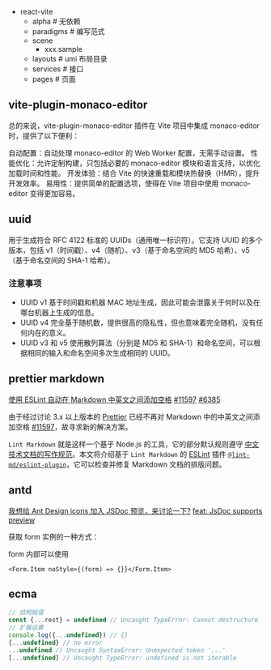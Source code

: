 - react-vite
  - alpha # 无依赖
  - paradigms # 编写范式
  - scene
    - xxx.sample
  - layouts # umi 布局目录
  - services # 接口
  - pages # 页面

## vite-plugin-monaco-editor

总的来说，vite-plugin-monaco-editor 插件在 Vite 项目中集成 monaco-editor 时，提供了以下便利：

自动配置：自动处理 monaco-editor 的 Web Worker 配置，无需手动设置。
性能优化：允许定制构建，只包括必要的 monaco-editor 模块和语言支持，以优化加载时间和性能。
开发体验：结合 Vite 的快速重载和模块热替换（HMR），提升开发效率。
易用性：提供简单的配置选项，使得在 Vite 项目中使用 monaco-editor 变得更加容易。

## uuid

用于生成符合 RFC 4122 标准的 UUIDs（通用唯一标识符）。它支持 UUID 的多个版本，包括 v1（时间戳）、v4（随机）、v3（基于命名空间的 MD5 哈希）、v5（基于命名空间的 SHA-1 哈希）。

### 注意事项

- UUID v1 基于时间戳和机器 MAC 地址生成，因此可能会泄露关于何时以及在哪台机器上生成的信息。
- UUID v4 完全基于随机数，提供很高的隐私性，但也意味着完全随机，没有任何内在的意义。
- UUID v3 和 v5 使用散列算法（分别是 MD5 和 SHA-1）和命名空间，可以根据相同的输入和命名空间多次生成相同的 UUID。

## prettier markdown

[使用 ESLint 自动在 Markdown 中英文之间添加空格](https://icekylin.online/whitespace)
[#11597](https://github.com/prettier/prettier/pull/11597)
[#6385](https://github.com/prettier/prettier/issues/6385)

由于经过讨论 3.x 以上版本的 [Prettier](https://prettier.io/) 已经不再对 Markdown 中的中英文之间添加空格 [#11597](https://github.com/prettier/prettier/pull/11597)，故寻求新的解决方案。

`Lint Markdown` 就是这样一个基于 Node.js 的工具，它的部分默认规则遵守 [中文技术文档的写作规范](https://github.com/ruanyf/document-style-guide)。本文将介绍基于 `Lint Markdown` 的 [ESLint](https://eslint.org/) 插件 [`@lint-md/eslint-plugin`](https://github.com/lint-md/eslint-plugin)，它可以检查并修复 Markdown 文档的排版问题。

## antd

[我想给 Ant Design icons 加入 JSDoc 预览，来讨论一下?](https://juejin.cn/post/7348797898492330018)
[feat: JsDoc supports preview](https://github.com/ant-design/ant-design-icons/pull/635)

获取 form 实例的一种方式：

form 内部可以使用

```tsx
<Form.Item noStyle>{(form) => {}}</Form.Item>
```

## ecma

```js
// 结构赋值
const {...rest} = undefined // Uncaught TypeError: Cannot destructure 'undefined' as it is undefined.
// 扩展运算
console.log({...undefined}) // {}
{...undefined} // no error
...undefined // Uncaught SyntaxError: Unexpected token '...'
[...undefined] // Uncaught TypeError: undefined is not iterable
```
